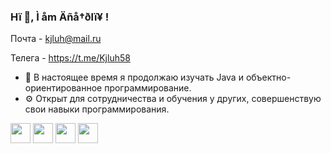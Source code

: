 ### Hï 👋, Ì åm Äñå†ðlï¥ !

Почта - kjluh@mail.ru

Телега - https://t.me/Kjluh58

- 🌱  В настоящее время я продолжаю изучать Java и объектно-ориентированное программирование.
- ⚙️  Открыт для сотрудничества и обучения у других, совершенствую свои навыки программирования.

<img height="32" width="32" src="https://cdn.jsdelivr.net/npm/simple-icons@v9/icons/docker.svg" /> <img height="32" width="32" src="https://cdn.jsdelivr.net/npm/simple-icons@v9/icons/spring.svg" /> <img height="32" width="32" src="https://cdn.jsdelivr.net/npm/simple-icons@v9/icons/postgresql.svg" /> <img height="32" width="32" src="https://cdn.jsdelivr.net/npm/simple-icons@v9/icons/git.svg" />


<!--
**kjluh/kjluh** is a ✨ _special_ ✨ repository because its `README.md` (this file) appears on your GitHub profile.

Here are some ideas to get you started:

- 🔭 I’m currently working on ...

- 👯 I’m looking to collaborate on ...
- 🤔 I’m looking for help with ...
- 💬 Ask me about ...
- 📫 How to reach me: ...
- 😄 Pronouns: ...
- ⚡ Fun fact: ...
-->
